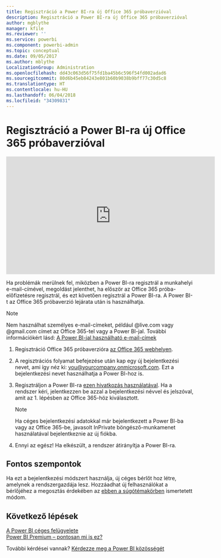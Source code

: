 ```yaml
---
title: Regisztráció a Power BI-ra új Office 365 próbaverzióval
description: Regisztráció a Power BI-ra új Office 365 próbaverzióval
author: mgblythe
manager: kfile
ms.reviewer: ''
ms.service: powerbi
ms.component: powerbi-admin
ms.topic: conceptual
ms.date: 09/05/2017
ms.author: mblythe
LocalizationGroup: Administration
ms.openlocfilehash: dd43c063d56f75fd1ba45b6c596f54fd002adad6
ms.sourcegitcommit: 80d6b45eb84243e801b60b9038b9bff77c30d5c8
ms.translationtype: HT
ms.contentlocale: hu-HU
ms.lasthandoff: 06/04/2018
ms.locfileid: "34309831"
---
```

# <a name="signing-up-for-power-bi-with-a-new-office-365-trial"></a>Regisztráció a Power BI-ra új Office 365 próbaverzióval
<iframe width="560" height="315" src="https://www.youtube.com/embed/gbSuFST-Nx4?showinfo=0" frameborder="0" allowfullscreen></iframe>

Ha problémák merülnek fel, miközben a Power BI-ra regisztrál a munkahelyi e-mail-címével, megoldást jelenthet, ha először az Office 365 próba-előfizetésre regisztrál, és ezt követően regisztrál a Power BI-ra.  A Power BI-t az Office 365 próbaverzió lejárata után is használhatja.

> [!NOTE]
> Nem használhat személyes e-mail-címeket, például @live.com vagy @gmail.com címet az Office 365-tel vagy a Power BI-jal. További információkért lásd: [A Power BI-jal használható e-mail-címek](service-self-service-signup-for-power-bi.md#what-email-address-can-be-used-with-power-bi)
> 
> 

1. Regisztráció Office 365 próbaverzióra [az Office 365 webhelyen](https://go.microsoft.com/fwlink/p/?LinkID=403802).
2. A regisztrációs folyamat befejezése után kap egy új bejelentkezési nevet, ami így néz ki: you@yourcompany.onmicrosoft.com.  Ezt a bejelentkezési nevet használhatja a Power BI-hoz is.
3. Regisztráljon a Power BI-ra [ezen hivatkozás használatával](https://portal.office.com/Start/Confirm?Sku=a403ebcc-fae0-4ca2-8c8c-7a907fd6c235&ru=https%3A%2F%2Fapp.powerbi.com%3FredirectedFromSignup%3D1%26noSignUpCheck%3D1).  Ha a rendszer kéri, jelentkezzen be azzal a bejelentkezési névvel és jelszóval, amit az 1. lépésben az Office 365-höz kiválasztott.
   
   > [!NOTE]
   > Ha céges bejelentkezési adatokkal már bejelentkezett a Power BI-ba vagy az Office 365-be, javasolt InPrivate böngésző-munkamenet használatával bejelentkeznie az új fiókba.
   > 
   > 
4. Ennyi az egész!  Ha elkészült, a rendszer átirányítja a Power BI-ra.

## <a name="important-considerations"></a>Fontos szempontok
Ha ezt a bejelentkezési módszert használja, új céges bérlőt hoz létre, amelynek a rendszergazdája lesz. Hozzáadhat új felhasználókat a bérlőjéhez a megosztás érdekében az [ebben a súgótémakörben](https://support.office.com/en-sg/article/Add-users-individually-to-Office-365---Admin-Help-1970f7d6-03b5-442f-b385-5880b9c256ec?ui=en-US&rs=en-SG&ad=SG) ismertetett módom.

## <a name="next-steps"></a>Következő lépések
[A Power BI céges felügyelete](service-admin-administering-power-bi-in-your-organization.md)  
[Power BI Premium – pontosan mi is ez?](service-premium.md)  

További kérdései vannak? [Kérdezze meg a Power BI közösségét](http://community.powerbi.com/)

